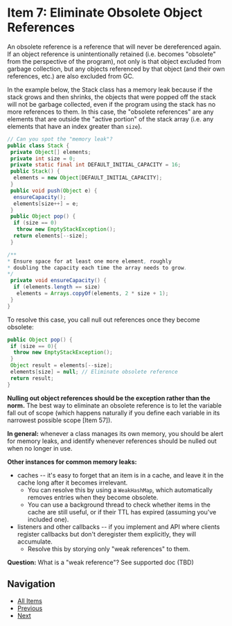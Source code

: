 # Item 7: Eliminate Obsolete Object References

An obsolete reference is a reference that will never be dereferenced again. If an object reference is unintentionally retained (i.e. becomes "obsolete" from the perspective of the program), not only is that object excluded from garbage collection, but  any objects referenced by that object (and their own references, etc.) are also excluded from GC.  

In the example below, the Stack class has a memory leak because if the stack grows and then shrinks, the objects that were popped off the stack will not be garbage collected, even if the program using the stack has no more references to them. In this case, the "obsolete references" are any elements that are outside the "active portion" of the stack array (i.e. any elements that have an index greater than `size`).

```java
// Can you spot the "memory leak"?
public class Stack {
 private Object[] elements;
 private int size = 0;
 private static final int DEFAULT_INITIAL_CAPACITY = 16;
 public Stack() {
  elements = new Object[DEFAULT_INITIAL_CAPACITY];
 }
 public void push(Object e) {
  ensureCapacity();
  elements[size++] = e;
 }
 public Object pop() {
  if (size == 0)
   throw new EmptyStackException();
  return elements[--size];
 }

/**
* Ensure space for at least one more element, roughly
* doubling the capacity each time the array needs to grow.
*/
 private void ensureCapacity() {
  if (elements.length == size)
   elements = Arrays.copyOf(elements, 2 * size + 1);
 }
}
```

To resolve this case, you call null out references once they become obsolete:

```java
public Object pop() {
 if (size == 0){
  throw new EmptyStackException();
 }
 Object result = elements[--size];
 elements[size] = null; // Eliminate obsolete reference
 return result;
}
```

**Nulling out object references should be the exception rather than the norm.** The best way to eliminate an obsolete reference is to let the variable fall out of scope (which happens naturally if you define each variable in its narrowest possible scope [Item 57]).

**In general:** whenever a class manages its own memory, you should be alert for memory leaks, and identify whenever references should be nulled out when no longer in use.

**Other instances for common memory leaks:**

- caches -- it's easy to forget that an item is in a cache, and leave it in the cache long after it becomes irrelevant.
  - You can resolve this by using a `WeakHashMap`, which automatically removes entries when they become obsolete.
  - You can use a background thread to check whether items in the cache are still useful, or if their TTL has expired (assuming you've included one).
- listeners and other callbacks -- if you implement and API where clients register callbacks but don't deregister them explicitly, they will accumulate.
  - Resolve this by storying only "weak references" to them.

**Question:** What is a "weak reference"? See supported doc (TBD)

## Navigation

- [All Items](../README.md#items)
- [Previous](item-06.md)
- [Next](item-08.md)